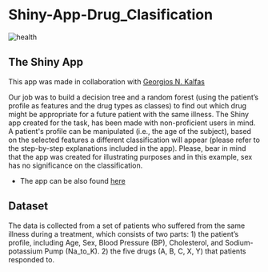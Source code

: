 # Shiny-App-Drug_Clasification

![health](https://user-images.githubusercontent.com/90454554/175664584-1336505e-aa15-4706-b925-005ec84c80cd.jpg)


## The Shiny App
This app was made in collaboration with [Georgios N. Kalfas](https://github.com/georgekalf)

Our job was to build a decision tree and a random forest (using the patient’s profile as features and the drug types as classes) to find out which drug might be appropriate for a future patient with the same illness. 
The Shiny app created for the task, has been made with non-proficient users in mind. A patient's profile can be manipulated (i.e., the age of the subject), based on the selected features a different classification will appear (please refer to the step-by-step explanations included in the app).
Please, bear in mind that the app was created for illustrating purposes and in this example, sex has no significance on the classification.

- The app can be also found [here](https://izm1so-iliana0panagiotidou.shinyapps.io/SMM636_Group_13/?_ga=2.185292137.1911346645.1646404815-870455823.1646404815)

## Dataset
The data is collected from a set of patients who suffered from the same illness during a treatment, which consists of two parts: 1) the patient’s profile, including Age, Sex, Blood Pressure (BP), Cholesterol, and Sodium-potassium Pump (Na_to_K). 
2) the five drugs (A, B, C, X, Y) that patients responded to.

